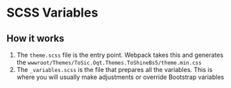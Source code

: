 ﻿# SCSS Variables

## How it works

1. The `theme.scss` file is the entry point. Webpack takes this and generates the  `wwwroot/Themes/ToSic.Oqt.Themes.ToShineBs5/theme.min.css`
1. The `_variables.scss` is the file that prepares all the variables. This is where you will usually make adjustments or override Bootstrap variables
